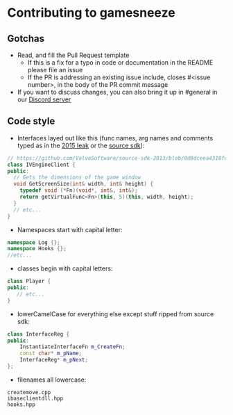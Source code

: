 # Contributing to gamesneeze

## Gotchas

* Read, and fill the Pull Request template
  * If this is a fix for a typo in code or documentation in the README please file an issue
  * If the PR is addressing an existing issue include, closes #\<issue number>, in the body of the PR commit message
* If you want to discuss changes, you can also bring it up in #general in our [Discord server](https://discord.gg/SCHsWHFJMb)

## Code style

- Interfaces layed out like this (func names, arg names and comments typed as in the [2015 leak](https://github.com/perilouswithadollarsign/cstrike15_src) or the [source sdk](https://github.com/ValveSoftware/source-sdk-2013)):

```cpp
// https://github.com/ValveSoftware/source-sdk-2013/blob/0d8dceea4310fde5706b3ce1c70609d72a38efdf/sp/src/public/cdll_int.h#L194
class IVEngineClient {
public:
  // Gets the dimensions of the game window
  void GetScreenSize(int& width, int& height) {
    typedef void (*Fn)(void*, int&, int&);
    return getVirtualFunc<Fn>(this, 5)(this, width, height);
  }
  // etc...
}
```

- Namespaces start with capital letter:

```cpp
namespace Log {};
namespace Hooks {};
//etc...
```

- classes begin with capital letters:

 ```cpp
class Player {
public:
    // etc...
}
```

- lowerCamelCase for everything else except stuff ripped from source sdk:

```cpp
class InterfaceReg {
public:
    InstantiateInterfaceFn m_CreateFn;
    const char* m_pName;
    InterfaceReg* m_pNext;
};
```

- filenames all lowercase:

```
createmove.cpp
ibaseclientdll.hpp
hooks.hpp
```
